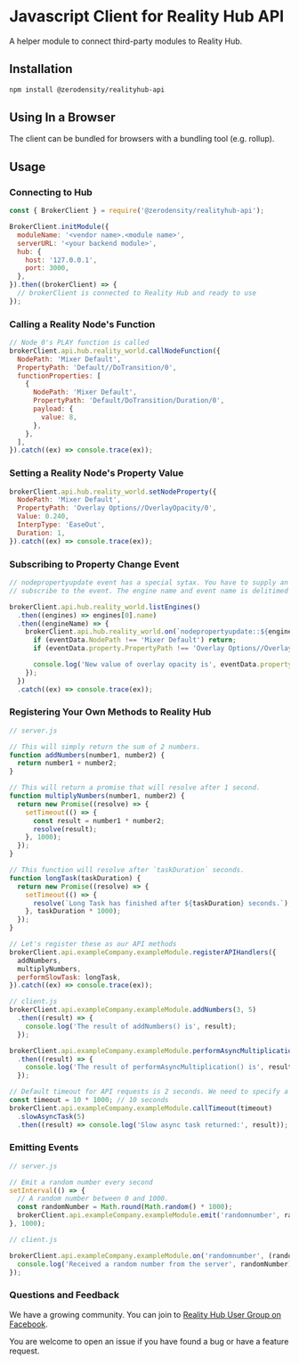 # Javascript Client for Reality Hub API

A helper module to connect third-party modules to Reality Hub.

## Installation

```bash
npm install @zerodensity/realityhub-api
```

## Using In a Browser

The client can be bundled for browsers with a bundling tool (e.g. rollup).

## Usage

### Connecting to Hub

```js
const { BrokerClient } = require('@zerodensity/realityhub-api');

BrokerClient.initModule({
  moduleName: '<vendor name>.<module name>',
  serverURL: '<your backend module>',
  hub: {
    host: '127.0.0.1',
    port: 3000,
  },
}).then((brokerClient) => {
  // brokerClient is connected to Reality Hub and ready to use
});
```

### Calling a Reality Node's Function

```js
// Node_0's PLAY function is called
brokerClient.api.hub.reality_world.callNodeFunction({
  NodePath: 'Mixer Default',
  PropertyPath: 'Default//DoTransition/0',
  functionProperties: [
    {
      NodePath: 'Mixer Default',
      PropertyPath: 'Default/DoTransition/Duration/0',
      payload: {
        value: 8,
      },
    },
  ],
}).catch((ex) => console.trace(ex));
```

### Setting a Reality Node's Property Value

```js
brokerClient.api.hub.reality_world.setNodeProperty({
  NodePath: 'Mixer Default',
  PropertyPath: 'Overlay Options//OverlayOpacity/0',
  Value: 0.240,
  InterpType: 'EaseOut',
  Duration: 1,
}).catch((ex) => console.trace(ex));
```

### Subscribing to Property Change Event

```js
// nodepropertyupdate event has a special sytax. You have to supply an engine name in order to
// subscribe to the event. The engine name and event name is delitimed by 2 colons.

brokerClient.api.hub.reality_world.listEngines()
  .then((engines) => engines[0].name)
  .then((engineName) => {
    brokerClient.api.hub.reality_world.on(`nodepropertyupdate::${engineName}`, (eventData) => {
      if (eventData.NodePath !== 'Mixer Default') return;
      if (eventData.property.PropertyPath !== 'Overlay Options//OverlayOpacity/0') return;

      console.log('New value of overlay opacity is', eventData.property.Value);
    });
  })
  .catch((ex) => console.trace(ex));
```

### Registering Your Own Methods to Reality Hub

```js
// server.js

// This will simply return the sum of 2 numbers.
function addNumbers(number1, number2) {
  return number1 + number2;
}

// This will return a promise that will resolve after 1 second.
function multiplyNumbers(number1, number2) {
  return new Promise((resolve) => {
    setTimeout(() => {
      const result = number1 * number2;
      resolve(result);
    }, 1000);
  });
}

// This function will resolve after `taskDuration` seconds.
function longTask(taskDuration) {
  return new Promise((resolve) => {
    setTimeout(() => {
      resolve(`Long Task has finished after ${taskDuration} seconds.`);
    }, taskDuration * 1000);
  });
}

// Let's register these as our API methods
brokerClient.api.exampleCompany.exampleModule.registerAPIHandlers({
  addNumbers,  
  multiplyNumbers,
  performSlowTask: longTask,
}).catch((ex) => console.trace(ex));
```

```js
// client.js
brokerClient.api.exampleCompany.exampleModule.addNumbers(3, 5)
  .then((result) => {
    console.log('The result of addNumbers() is', result);
  });

brokerClient.api.exampleCompany.exampleModule.performAsyncMultiplication(3, 5)
  .then((result) => {
    console.log('The result of performAsyncMultiplication() is', result);
  });

// Default timeout for API requests is 2 seconds. We need to specify a longer timeout for our slow async task.
const timeout = 10 * 1000; // 10 seconds
brokerClient.api.exampleCompany.exampleModule.callTimeout(timeout)
  .slowAsyncTask(5)
  .then((result) => console.log('Slow async task returned:', result));
```

### Emitting Events

```js
// server.js

// Emit a random number every second
setInterval(() => {
  // A random number between 0 and 1000.
  const randomNumber = Math.round(Math.random() * 1000);
  brokerClient.api.exampleCompany.exampleModule.emit('randomnumber', randomNumber);  
}, 1000);
```

```js
// client.js

brokerClient.api.exampleCompany.exampleModule.on('randomnumber', (randomNumber) => {
  console.log('Received a random number from the server', randomNumber);
});  
```

### Questions and Feedback

We have a growing community. You can join to [Reality Hub User Group on Facebook](https://www.facebook.com/groups/realityengine).

You are welcome to open an issue if you have found a bug or have a feature request.
